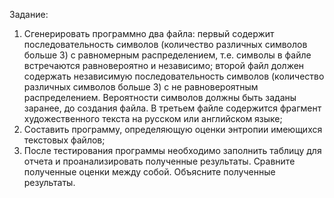 Задание:<br>
1. Сгенерировать программно два файла: первый содержит последовательность символов (количество различных символов больше 3) с равномерным распределением, т.е. символы в файле встречаются равновероятно и независимо; второй файл должен содержать независимую последовательность символов (количество различных символов больше 3) с не равновероятным распределением. Вероятности символов должны быть заданы заранее, до создания файла. В третьем файле содержится фрагмент художественного текста на русском или английском языке;
2. Составить программу, определяющую оценки энтропии имеющихся текстовых файлов;
3. После тестирования программы необходимо заполнить таблицу для отчета и проанализировать полученные результаты. Сравните полученные оценки между собой. Объясните полученные результаты.
